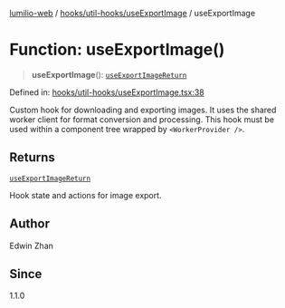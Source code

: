 [lumilio-web](../../../../modules.md) / [hooks/util-hooks/useExportImage](../index.md) / useExportImage

# Function: useExportImage()

> **useExportImage**(): [`useExportImageReturn`](../interfaces/useExportImageReturn.md)

Defined in: [hooks/util-hooks/useExportImage.tsx:38](https://github.com/EdwinZhanCN/Lumilio-Photos/blob/729730fd5cb8fff79935f1e81b8a78010586bf64/web/src/hooks/util-hooks/useExportImage.tsx#L38)

Custom hook for downloading and exporting images.
It uses the shared worker client for format conversion and processing.
This hook must be used within a component tree wrapped by `<WorkerProvider />`.

## Returns

[`useExportImageReturn`](../interfaces/useExportImageReturn.md)

Hook state and actions for image export.

## Author

Edwin Zhan

## Since

1.1.0
